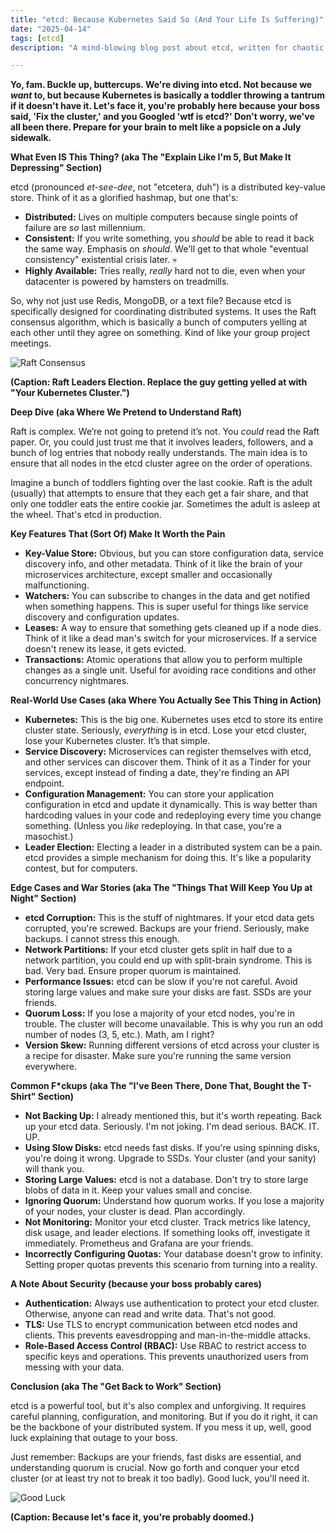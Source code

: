 ```yaml
---
title: "etcd: Because Kubernetes Said So (And Your Life Is Suffering)"
date: "2025-04-14"
tags: [etcd]
description: "A mind-blowing blog post about etcd, written for chaotic Gen Z engineers. Prepare for pain."

---
```


**Yo, fam. Buckle up, buttercups. We're diving into etcd. Not because we *want* to, but because Kubernetes is basically a toddler throwing a tantrum if it doesn't have it. Let's face it, you're probably here because your boss said, 'Fix the cluster,' and you Googled 'wtf is etcd?' Don't worry, we've all been there. Prepare for your brain to melt like a popsicle on a July sidewalk.**

**What Even IS This Thing? (aka The "Explain Like I'm 5, But Make It Depressing" Section)**

etcd (pronounced *et-see-dee*, not "etcetera, duh") is a distributed key-value store. Think of it as a glorified hashmap, but one that's:

*   **Distributed:** Lives on multiple computers because single points of failure are *so* last millennium.
*   **Consistent:** If you write something, you *should* be able to read it back the same way. Emphasis on *should*. We'll get to that whole "eventual consistency" existential crisis later. 💀
*   **Highly Available:** Tries really, *really* hard not to die, even when your datacenter is powered by hamsters on treadmills.

So, why not just use Redis, MongoDB, or a text file? Because etcd is specifically designed for coordinating distributed systems. It uses the Raft consensus algorithm, which is basically a bunch of computers yelling at each other until they agree on something. Kind of like your group project meetings.

![Raft Consensus](https://i.kym-cdn.com/photos/images/newsfeed/001/504/572/638.jpg)

**(Caption: Raft Leaders Election. Replace the guy getting yelled at with "Your Kubernetes Cluster.")**

**Deep Dive (aka Where We Pretend to Understand Raft)**

Raft is complex. We’re not going to pretend it’s not. You *could* read the Raft paper. Or, you could just trust me that it involves leaders, followers, and a bunch of log entries that nobody really understands. The main idea is to ensure that all nodes in the etcd cluster agree on the order of operations.

Imagine a bunch of toddlers fighting over the last cookie. Raft is the adult (usually) that attempts to ensure that they each get a fair share, and that only one toddler eats the entire cookie jar. Sometimes the adult is asleep at the wheel. That's etcd in production.

**Key Features That (Sort Of) Make It Worth the Pain**

*   **Key-Value Store:** Obvious, but you can store configuration data, service discovery info, and other metadata. Think of it like the brain of your microservices architecture, except smaller and occasionally malfunctioning.
*   **Watchers:** You can subscribe to changes in the data and get notified when something happens. This is super useful for things like service discovery and configuration updates.
*   **Leases:** A way to ensure that something gets cleaned up if a node dies. Think of it like a dead man's switch for your microservices. If a service doesn't renew its lease, it gets evicted.
*   **Transactions:** Atomic operations that allow you to perform multiple changes as a single unit. Useful for avoiding race conditions and other concurrency nightmares.

**Real-World Use Cases (aka Where You Actually See This Thing in Action)**

*   **Kubernetes:** This is the big one. Kubernetes uses etcd to store its entire cluster state. Seriously, *everything* is in etcd. Lose your etcd cluster, lose your Kubernetes cluster. It’s that simple.
*   **Service Discovery:** Microservices can register themselves with etcd, and other services can discover them. Think of it as a Tinder for your services, except instead of finding a date, they're finding an API endpoint.
*   **Configuration Management:** You can store your application configuration in etcd and update it dynamically. This is way better than hardcoding values in your code and redeploying every time you change something. (Unless you *like* redeploying. In that case, you're a masochist.)
*   **Leader Election:** Electing a leader in a distributed system can be a pain. etcd provides a simple mechanism for doing this. It's like a popularity contest, but for computers.

**Edge Cases and War Stories (aka The "Things That Will Keep You Up at Night" Section)**

*   **etcd Corruption:** This is the stuff of nightmares. If your etcd data gets corrupted, you're screwed. Backups are your friend. Seriously, make backups. I cannot stress this enough.
*   **Network Partitions:** If your etcd cluster gets split in half due to a network partition, you could end up with split-brain syndrome. This is bad. Very bad. Ensure proper quorum is maintained.
*   **Performance Issues:** etcd can be slow if you're not careful. Avoid storing large values and make sure your disks are fast. SSDs are your friends.
*   **Quorum Loss:** If you lose a majority of your etcd nodes, you're in trouble. The cluster will become unavailable. This is why you run an odd number of nodes (3, 5, etc.). Math, am I right?
*   **Version Skew:** Running different versions of etcd across your cluster is a recipe for disaster. Make sure you're running the same version everywhere.

**Common F\*ckups (aka The "I've Been There, Done That, Bought the T-Shirt" Section)**

*   **Not Backing Up:** I already mentioned this, but it's worth repeating. Back up your etcd data. Seriously. I'm not joking. I'm dead serious. BACK. IT. UP.
*   **Using Slow Disks:** etcd needs fast disks. If you're using spinning disks, you're doing it wrong. Upgrade to SSDs. Your cluster (and your sanity) will thank you.
*   **Storing Large Values:** etcd is not a database. Don't try to store large blobs of data in it. Keep your values small and concise.
*   **Ignoring Quorum:** Understand how quorum works. If you lose a majority of your nodes, your cluster is dead. Plan accordingly.
*   **Not Monitoring:** Monitor your etcd cluster. Track metrics like latency, disk usage, and leader elections. If something looks off, investigate it immediately. Prometheus and Grafana are your friends.
*   **Incorrectly Configuring Quotas:** Your database doesn't grow to infinity. Setting proper quotas prevents this scenario from turning into a reality.

**A Note About Security (because your boss probably cares)**

*   **Authentication:** Always use authentication to protect your etcd cluster. Otherwise, anyone can read and write data. That's not good.
*   **TLS:** Use TLS to encrypt communication between etcd nodes and clients. This prevents eavesdropping and man-in-the-middle attacks.
*   **Role-Based Access Control (RBAC):** Use RBAC to restrict access to specific keys and operations. This prevents unauthorized users from messing with your data.

**Conclusion (aka The "Get Back to Work" Section)**

etcd is a powerful tool, but it's also complex and unforgiving. It requires careful planning, configuration, and monitoring. But if you do it right, it can be the backbone of your distributed system. If you mess it up, well, good luck explaining that outage to your boss.

Just remember: Backups are your friends, fast disks are essential, and understanding quorum is crucial. Now go forth and conquer your etcd cluster (or at least try not to break it too badly). Good luck, you'll need it.

![Good Luck](https://media.tenor.com/1RKyJ3eWbvoAAAAC/good-luck-i-hope-you-make-it.gif)

**(Caption: Because let's face it, you're probably doomed.)**

